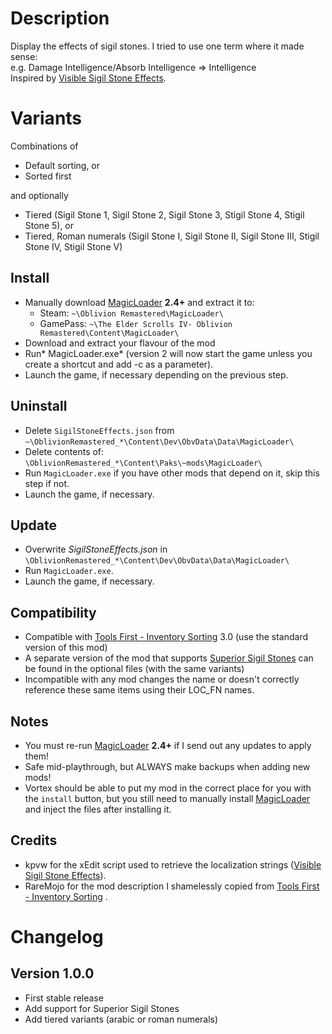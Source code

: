 # Description

Display the effects of sigil stones. I tried to use one term where it made sense:\
e.g. Damage Intelligence/Absorb Intelligence => Intelligence\
Inspired by [Visible Sigil Stone Effects](https://www.nexusmods.com/oblivionremastered/mods/1009).

# Variants
Combinations of
- Default sorting, or
- Sorted first

and optionally

- Tiered (Sigil Stone 1, Sigil Stone 2, Sigil Stone 3, Stigil Stone 4, Stigil Stone 5), or
- Tiered, Roman numerals (Sigil Stone I, Sigil Stone II, Sigil Stone III, Stigil Stone IV, Stigil Stone V)

## Install

- Manually download [MagicLoader](https://www.nexusmods.com/oblivionremastered/mods/1966?tab=description) **2.4+** and extract it to:
    - Steam: `~\Oblivion Remastered\MagicLoader\`
    - GamePass: `~\The Elder Scrolls IV- Oblivion Remastered\Content\MagicLoader\`
- Download and extract your flavour of the mod
- Run* MagicLoader.exe* (version 2 will now start the game unless you create a shortcut and add -c as a parameter).
- Launch the game, if necessary depending on the previous step.

## Uninstall

- Delete `SigilStoneEffects.json` from `~\OblivionRemastered_*\Content\Dev\ObvData\Data\MagicLoader\`
- Delete contents of: `\OblivionRemastered_*\Content\Paks\~mods\MagicLoader\`
- Run `MagicLoader.exe` if you have other mods that depend on it, skip this step if not.
- Launch the game, if necessary.

## Update
- Overwrite *SigilStoneEffects.json* in `\OblivionRemastered_*\Content\Dev\ObvData\Data\MagicLoader\`
- Run `MagicLoader.exe`.
- Launch the game, if necessary.

## Compatibility
- Compatible with [Tools First - Inventory Sorting](https://www.nexusmods.com/oblivionremastered/mods/964) 3.0 (use the standard version of this mod)
- A separate version of the mod that supports [Superior Sigil Stones](https://www.nexusmods.com/oblivionremastered/mods/3406) can be found in the optional files (with the same variants)
- Incompatible with any mod changes the name or doesn't correctly reference these same items using their LOC_FN names.

## Notes
- You must re-run [MagicLoader](https://www.nexusmods.com/oblivionremastered/mods/1966?tab=description) **2.4+** if I send out any updates to apply them!
- Safe mid-playthrough, but ALWAYS make backups when adding new mods!
- Vortex should be able to put my mod in the correct place for you with the `install` button, but you still need to manually install [MagicLoader](https://www.nexusmods.com/oblivionremastered/mods/1966?tab=description) and inject the files after installing it.

## Credits
- kpvw for the xEdit script used to retrieve the localization strings ([Visible Sigil Stone Effects](https://www.nexusmods.com/oblivionremastered/mods/1009)).
- RareMojo for the mod description I shamelessly copied from [Tools First - Inventory Sorting](https://www.nexusmods.com/oblivionremastered/mods/964) .

# Changelog
## Version 1.0.0
- First stable release
- Add support for Superior Sigil Stones
- Add tiered variants (arabic or roman numerals)
